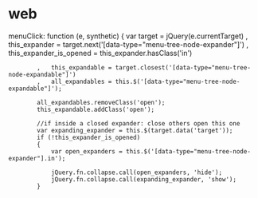 # web
menuClick: function (e, synthetic)
		{
			var target = jQuery(e.currentTarget)
			,	this_expander = target.next('[data-type="menu-tree-node-expander"]')
			, 	this_expander_is_opened = this_expander.hasClass('in')
			
			,	this_expandable = target.closest('[data-type="menu-tree-node-expandable"]')
			,	all_expandables = this.$('[data-type="menu-tree-node-expandable"]');

			all_expandables.removeClass('open');
			this_expandable.addClass('open');
			
			//if inside a closed expander: close others open this one
			var expanding_expander = this.$(target.data('target'));
			if (!this_expander_is_opened)
			{
				var open_expanders = this.$('[data-type="menu-tree-node-expander"].in');
				
				jQuery.fn.collapse.call(open_expanders, 'hide');
				jQuery.fn.collapse.call(expanding_expander, 'show');
			}
